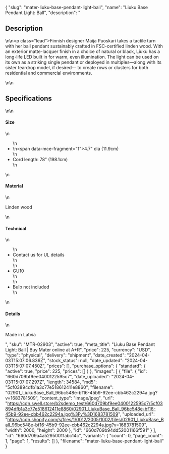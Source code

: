 {
  "slug": "mater-liuku-base-pendant-light-ball",
  "name": "Liuku Base Pendant Light: Ball",
  "description": "<h2>Description</h2>\n<!-- split -->\n<p class=\"lead\">Finnish designer Maija Puoskari takes a tactile turn with her ball pendant sustainably crafted in FSC-certified linden wood. With an exterior matte-lacquer finish in a choice of natural or black, Liuku has a long-life LED built in for warm, even illumination. The light can be used on its own as a striking single pendant or deployed in multiples—along with its sister teardrop model, if desired— to create rows or clusters for both residential and commercial environments.</p>\n<!-- split -->\n<h2>Specifications</h2>\n<!-- split -->\n<h4>Size</h4>\n<ul>\n<li>\n<span data-mce-fragment=\"1\">4.7\" </span>dia (11.9cm)</li>\n<li>Cord length: 78\" (198.1cm)</li>\n</ul>\n<h4>Material</h4>\n<p>Linden wood</p>\n<h4>Technical</h4>\n<ul>\n<li>Contact us for UL details<br>\n</li>\n<li>GU10<br>\n</li>\n<li>Bulb not included</li>\n</ul>\n<h4>Details</h4>\n<p>Made in Latvia</p>",
  "sku": "MTR-02903",
  "active": true,
  "meta_title": "Liuku Base Pendant Light: Ball | Buy Mater online at A+R",
  "price": 225,
  "currency": "USD",
  "type": "physical",
  "delivery": "shipment",
  "date_created": "2024-04-03T15:07:06.836Z",
  "stock_status": null,
  "date_updated": "2024-04-03T15:07:07.450Z",
  "prices": [],
  "purchase_options": {
    "standard": {
      "active": true,
      "price": 225,
      "prices": []
    }
  },
  "images": [
    {
      "file": {
        "id": "660d709bf9ee0400122595c7",
        "date_uploaded": "2024-04-03T15:07:07.297Z",
        "length": 34584,
        "md5": "5cf03894dfb1a3c77e518612411e8860",
        "filename": "02901_LiukuBase_Ball_96bc548e-bf16-45b9-92ee-cbb462c2294a.jpg?v=1683781509",
        "content_type": "image/jpeg",
        "url": "https://cdn.swell.store/b2sdemo_test/660d709bf9ee0400122595c7/5cf03894dfb1a3c77e518612411e8860/02901_LiukuBase_Ball_96bc548e-bf16-45b9-92ee-cbb462c2294a.jpg%3Fv%3D1683781509",
        "uploaded_url": "https://cdn.shopify.com/s/files/1/0012/2005/1002/files/02901_LiukuBase_Ball_96bc548e-bf16-45b9-92ee-cbb462c2294a.jpg?v=1683781509",
        "width": 2000,
        "height": 2000
      },
      "id": "660d709b94dd52001166f591"
    }
  ],
  "id": "660d709a4a52950011abc14c",
  "variants": {
    "count": 0,
    "page_count": 1,
    "page": 1,
    "results": []
  },
  "filename": "mater-liuku-base-pendant-light-ball"
}